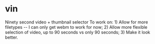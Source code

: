 # vin
Ninety second video + thumbnail selector
To work on: 1) Allow for more filetypes -- I can only get webm to work for now; 2) Allow more flexible selection of video, up to 90 seconds vs only 90 seconds; 3) Make it look better.
